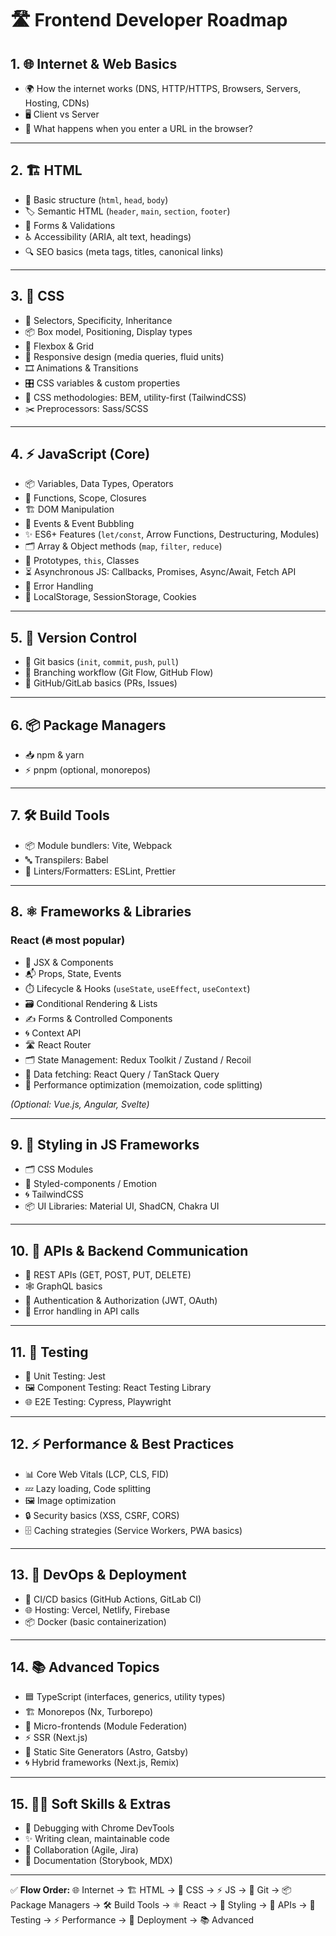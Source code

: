 # **🛣️ Frontend Developer Roadmap**

## **1. 🌐 Internet & Web Basics**

- 🌍 How the internet works (DNS, HTTP/HTTPS, Browsers, Servers, Hosting, CDNs)
- 🖥️ Client vs Server
- 🔗 What happens when you enter a URL in the browser?

---

## **2. 🏗️ HTML**

- 📄 Basic structure (`html`, `head`, `body`)
- 🏷️ Semantic HTML (`header`, `main`, `section`, `footer`)
- 📝 Forms & Validations
- ♿ Accessibility (ARIA, alt text, headings)
- 🔍 SEO basics (meta tags, titles, canonical links)

---

## **3. 🎨 CSS**

- 🎯 Selectors, Specificity, Inheritance
- 📦 Box model, Positioning, Display types
- 🧩 Flexbox & Grid
- 📱 Responsive design (media queries, fluid units)
- 🎞️ Animations & Transitions
- 🎛️ CSS variables & custom properties
- 🧱 CSS methodologies: BEM, utility-first (TailwindCSS)
- ✂️ Preprocessors: Sass/SCSS

---

## **4. ⚡ JavaScript (Core)**

- 📦 Variables, Data Types, Operators
- 🔄 Functions, Scope, Closures
- 🏗️ DOM Manipulation
- 🎉 Events & Event Bubbling
- ✨ ES6+ Features (`let/const`, Arrow Functions, Destructuring, Modules)
- 🗂️ Array & Object methods (`map`, `filter`, `reduce`)
- 🧬 Prototypes, `this`, Classes
- ⏳ Asynchronous JS: Callbacks, Promises, Async/Await, Fetch API
- 🚨 Error Handling
- 💾 LocalStorage, SessionStorage, Cookies

---

## **5. 🌳 Version Control**

- 📝 Git basics (`init`, `commit`, `push`, `pull`)
- 🌿 Branching workflow (Git Flow, GitHub Flow)
- 🐙 GitHub/GitLab basics (PRs, Issues)

---

## **6. 📦 Package Managers**

- 📥 npm & yarn
- ⚡ pnpm (optional, monorepos)

---

## **7. 🛠️ Build Tools**

- 📦 Module bundlers: Vite, Webpack
- 🔤 Transpilers: Babel
- 🧹 Linters/Formatters: ESLint, Prettier

---

## **8. ⚛️ Frameworks & Libraries**

### React (🔥 most popular)

- 🧩 JSX & Components
- 📬 Props, State, Events
- ⏱️ Lifecycle & Hooks (`useState`, `useEffect`, `useContext`)
- 🗃️ Conditional Rendering & Lists
- ✍️ Forms & Controlled Components
- 🌀 Context API
- 🛣️ React Router
- 🗂️ State Management: Redux Toolkit / Zustand / Recoil
- 🔄 Data fetching: React Query / TanStack Query
- 🚀 Performance optimization (memoization, code splitting)

_(Optional: Vue.js, Angular, Svelte)_

---

## **9. 🎨 Styling in JS Frameworks**

- 🗂️ CSS Modules
- 💅 Styled-components / Emotion
- 🌀 TailwindCSS
- 📦 UI Libraries: Material UI, ShadCN, Chakra UI

---

## **10. 🔗 APIs & Backend Communication**

- 📡 REST APIs (GET, POST, PUT, DELETE)
- 🕸️ GraphQL basics
- 🔐 Authentication & Authorization (JWT, OAuth)
- 🚨 Error handling in API calls

---

## **11. 🧪 Testing**

- 🧩 Unit Testing: Jest
- 🖼️ Component Testing: React Testing Library
- 🌐 E2E Testing: Cypress, Playwright

---

## **12. ⚡ Performance & Best Practices**

- 📊 Core Web Vitals (LCP, CLS, FID)
- 💤 Lazy loading, Code splitting
- 🖼️ Image optimization
- 🔒 Security basics (XSS, CSRF, CORS)
- 🗄️ Caching strategies (Service Workers, PWA basics)

---

## **13. 🚀 DevOps & Deployment**

- 🔄 CI/CD basics (GitHub Actions, GitLab CI)
- 🌐 Hosting: Vercel, Netlify, Firebase
- 📦 Docker (basic containerization)

---

## **14. 📚 Advanced Topics**

- 🟦 TypeScript (interfaces, generics, utility types)
- 🏗️ Monorepos (Nx, Turborepo)
- 🧩 Micro-frontends (Module Federation)
- ⚡ SSR (Next.js)
- 📖 Static Site Generators (Astro, Gatsby)
- 🌀 Hybrid frameworks (Next.js, Remix)

---

## **15. 🧑‍💻 Soft Skills & Extras**

- 🐞 Debugging with Chrome DevTools
- ✨ Writing clean, maintainable code
- 🤝 Collaboration (Agile, Jira)
- 📘 Documentation (Storybook, MDX)

---

✅ **Flow Order:** 🌐 Internet → 🏗️ HTML → 🎨 CSS → ⚡ JS → 🌳 Git → 📦 Package
Managers → 🛠️ Build Tools → ⚛️ React → 🎨 Styling → 🔗 APIs → 🧪 Testing → ⚡
Performance → 🚀 Deployment → 📚 Advanced

